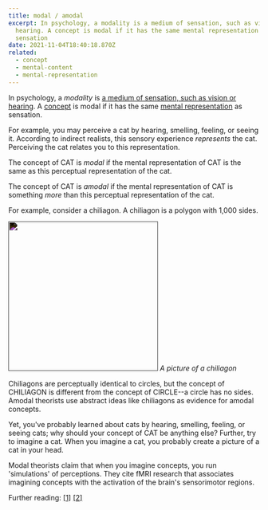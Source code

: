 ```yaml
---
title: modal / amodal
excerpt: In psychology, a modality is a medium of sensation, such as vision or
  hearing. A concept is modal if it has the same mental representation as
  sensation
date: 2021-11-04T18:40:18.870Z
related:
  - concept
  - mental-content
  - mental-representation
---
```

In psychology, a *modality* is [a medium of sensation, such as vision or hearing](https://dictionary.apa.org/modality). A [concept](/posts/concept/) is modal if it has the same [mental representation](/posts/mental-representation/) as sensation.

For example, you may perceive a cat by hearing, smelling, feeling, or seeing it. According to indirect realists, this sensory experience *represents* the cat. Perceiving the cat relates you to this representation.

The concept of CAT is *modal* if the mental representation of CAT is the same as this perceptual representation of the cat.

The concept of CAT is *amodal* if the mental representation of CAT is something *more* than this perceptual representation of the cat.

For example, consider a chiliagon. A chiliagon is a polygon with 1,000 sides.

<div class="caption"> 
  <img src="/uploads/chiliagon.png" style="filter: invert(1)" width="300px"/>
  <em> A picture of a chiliagon </em>
</div>

Chiliagons are perceptually identical to circles, but the concept of CHILIAGON is different from the concept of CIRCLE--a circle has no sides. Amodal theorists use abstract ideas like chiliagons as evidence for amodal concepts.

Yet, you've probably learned about cats by hearing, smelling, feeling, or seeing cats; why should your concept of CAT be anything else? Further, try to imagine a cat. When you imagine a cat, you probably create a picture of a cat in your head.

Modal theorists claim that when you imagine concepts, you run 'simulations' of perceptions. They cite fMRI research that associates imagining concepts with the activation of the brain's sensorimotor regions.

Further reading: [[1]](https://www.annualreviews.org/doi/abs/10.1146/annurev.psych.59.103006.093639) [[2]](https://link.springer.com/article/10.1007/s11097-020-09678-y)
